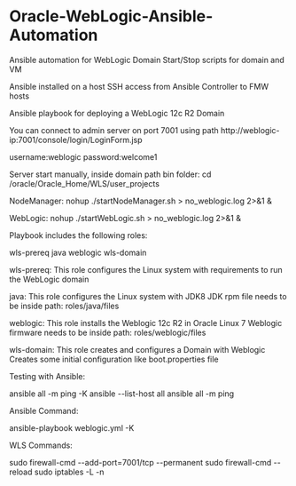 # Oracle-WebLogic-Ansible-Automation
Ansible automation for WebLogic Domain
Start/Stop scripts for domain and VM

Ansible installed on a host
SSH access from Ansible Controller to FMW hosts

Ansible playbook for deploying a WebLogic 12c R2 Domain

You can connect to admin server on port 7001 using path
http://weblogic-ip:7001/console/login/LoginForm.jsp

username:weblogic
password:welcome1


Server start manually, inside domain path bin folder:
cd /oracle/Oracle_Home/WLS/user_projects


NodeManager:
nohup ./startNodeManager.sh > no_weblogic.log 2>&1 &

WebLogic:
nohup ./startWebLogic.sh > no_weblogic.log 2>&1 &


Playbook includes the following roles:

wls-prereq
java
weblogic
wls-domain



wls-prereq:
This role configures the Linux system with requirements to run the WebLogic domain

java:
This role configures the Linux system with JDK8 JDK rpm file needs to be inside path: roles/java/files

weblogic:
This role installs the Weblogic 12c R2 in Oracle Linux 7 Weblogic firmware needs to be inside path: roles/weblogic/files

wls-domain:
This role creates and configures a Domain with Weblogic Creates some initial configuration like boot.properties file


Testing with Ansible:

ansible all -m ping -K
ansible --list-host all
ansible all -m ping


Ansible Command:

ansible-playbook weblogic.yml -K


WLS Commands:

sudo firewall-cmd --add-port=7001/tcp --permanent
sudo firewall-cmd --reload
sudo iptables -L -n
